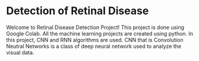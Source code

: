 # Detection of Retinal Disease
Welcome to Retinal Disease Detection Project!
This project is done using Google Colab. All the machine learning projects are created using python. In this project, CNN and RNN algorithms are used. 
CNN that is Convolution Neutral Networks is a class of deep neural network used to analyze the visual data. 
